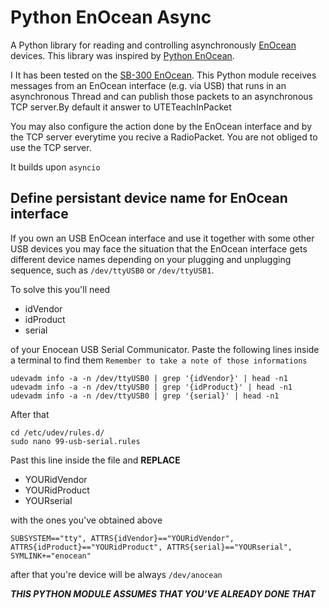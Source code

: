 # Python EnOcean Async
A Python library for reading and controlling asynchronously [EnOcean](http://www.enocean.com/) devices.
This library was inspired by [Python EnOcean](https://github.com/kipe/enocean).

I It has been tested on the [SB-300 EnOcean](https://www.enocean.com/en/products/enocean_modules/usb-300-oem/).
This Python module receives messages from an EnOcean interface (e.g. via USB) that runs in an asynchronous Thread and can publish those packets to an asynchronous TCP server.By default it answer to UTETeachInPacket

You may also configure the action done by the EnOcean interface and by the TCP server everytime you recive a RadioPacket. You are not obliged to use the TCP server.

It builds upon `asyncio`

## Define persistant device name for EnOcean interface

If you own an USB EnOcean interface and use it together with some other USB devices you may face the situation that the EnOcean interface gets different device names depending on your plugging and unplugging sequence, such as `/dev/ttyUSB0` or `/dev/ttyUSB1`. 

To solve this you'll need
*  idVendor
*  idProduct
*  serial

of your Enocean USB Serial Communicator. Paste the following lines inside a terminal to find them 
`Remember to take a note of those informations`

```
udevadm info -a -n /dev/ttyUSB0 | grep '{idVendor}' | head -n1
udevadm info -a -n /dev/ttyUSB0 | grep '{idProduct}' | head -n1
udevadm info -a -n /dev/ttyUSB0 | grep '{serial}' | head -n1
```

After that 
```
cd /etc/udev/rules.d/
sudo nano 99-usb-serial.rules
```
Past this line inside the file and **REPLACE** 
*  YOURidVendor
*  YOURidProduct
*  YOURserial

with the ones you've obtained above
```
SUBSYSTEM=="tty", ATTRS{idVendor}=="YOURidVendor", ATTRS{idProduct}=="YOURidProduct", ATTRS{serial}=="YOURserial", SYMLINK+="enocean"
```
after that you're device will be always `/dev/anocean`

***THIS PYTHON MODULE ASSUMES THAT YOU'VE ALREADY DONE THAT***

